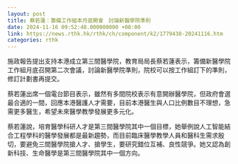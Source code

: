 ```yaml
---
layout: post
title: 蔡若蓮：籌備工作組本月底開會　討論新醫學院準則
date: 2024-11-16 09:52:48.000000000 +08:00
link: https://news.rthk.hk/rthk/ch/component/k2/1779438-20241116.htm
categories: rthk
---
```


施政報告提出支持本港成立第三間醫學院，教育局局長蔡若蓮表示，籌備新醫學院工作組月底召開第二次會議，討論新醫學院準則，院校可以按工作組訂下的準則，修訂計劃書再提交。

蔡若蓮出席一個電台節目表示，雖然有多間院校表示有意開辦醫學院，但政府會選最合適的一間，回應本港醫護人才需要，目前本港醫生與人口比例數目不理想，急需更多醫生，希望未來醫學教學發展更多元化。

蔡若蓮說，培育醫學科研人才是第三間醫學院其中一個目標，她舉例說人工智能結合工程學科的醫學發展都是最新趨勢，而目前臨床醫學教學人員和醫科生需求殷切，要避免三間醫學院搶人才、搶學生，要研究錯位互補、良性競爭。她又認為創新科技、生命醫學是第三間醫學院其中一個方向。
